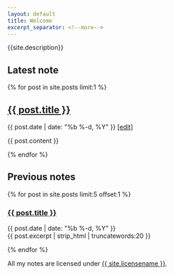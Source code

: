 ```yaml
---
layout: default
title: Welcome
excerpt_separator: <!--more-->
---
```


{{site.description}}


## Latest note



{% for post in site.posts limit:1 %}


<article class='post'>
  <h1 class='post-title'>
    <a href="{{ site.path }}{{ post.url }}">
      {{ post.title }}
    </a>
  </h1>

  <div class="post-date">{{ post.date | date: "%b %-d, %Y" }}
    <a href="{{site.editurl}}{{page.relative_path}}">
      [edit]
    </a>
  </div>
  
  {{ post.content }}
</article>

{% endfor %}


## Previous notes


{% for post in site.posts limit:5 offset:1 %}


<article class='post'>
  <h3>
    <a href="{{ site.path }}{{ post.url }}">
      {{ post.title }}
    </a>
  </h3>
  <div class="post-date">{{ post.date | date: "%b %-d, %Y" }}</div>
  {{ post.excerpt | strip_html | truncatewords:20 }}
</article>

{% endfor %}



All my notes are licensed under <a href="{{ site.other.licenselink }}">{{ site.licensename }}</a>.


[l]: https://creativecommons.org/licenses/by-sa/4.0/
